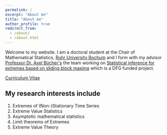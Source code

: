 ```yaml
---
permalink: /
excerpt: "About me"
title: "About me"
author_profile: true
redirect_from: 
  - /about/
  - /about.html
---
```


Welcome to my website. I am a doctoral student at the Chair of Mathematical Statistics, [Ruhr University Bochum](https://math.ruhr-uni-bochum.de/en/faculty/professorships/stochastics/group-buecher/) and I form with my advisor [Professor Dr. Axel Bücher's](https://math.ruhr-uni-bochum.de/en/faculty/professorships/stochastics/group-buecher/team/axel-buecher/) the team working on [Statistical inference for extremes based on sliding block maxima](https://gepris.dfg.de/gepris/projekt/465665892) which is a DFG funded project.

[Curriculum Vitae](https://torbenstaud.github.io/cv/)


My research interests include
------
1. Extremes of (Non-)Stationary Time Series
2. Extreme Value Statistics
3. Asymptotic mathematical statistics
4. Limit theorems of Extremes
5. Extreme Value Theory


